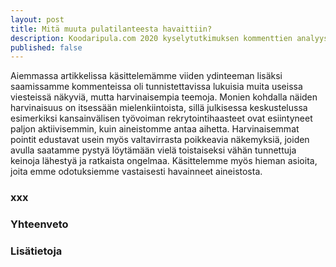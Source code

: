 ```yaml
---
layout: post
title: Mitä muuta pulatilanteesta havaittiin?
description: Koodaripula.com 2020 kyselytutkimuksen kommenttien analyysi - osa 2
published: false
---
```


Aiemmassa artikkelissa käsittelemämme viiden ydinteeman lisäksi saamissamme kommenteissa oli tunnistettavissa lukuisia muita useissa viesteissä näkyviä, mutta harvinaisempia teemoja. Monien kohdalla näiden harvinaisuus on itsessään mielenkiintoista, sillä julkisessa keskustelussa esimerkiksi kansainvälisen työvoiman rekrytointihaasteet ovat esiintyneet paljon aktiivisemmin, kuin aineistomme antaa aihetta. Harvinaisemmat pointit edustavat usein myös valtavirrasta poikkeavia näkemyksiä, joiden avulla saatamme pystyä löytämään vielä toistaiseksi vähän tunnettuja keinoja lähestyä ja ratkaista ongelmaa. Käsittelemme myös hieman asioita, joita emme odotuksiemme vastaisesti havainneet aineistosta.

### xxx


### Yhteenveto


### Lisätietoja


[example]: https://example.com "example.com"
